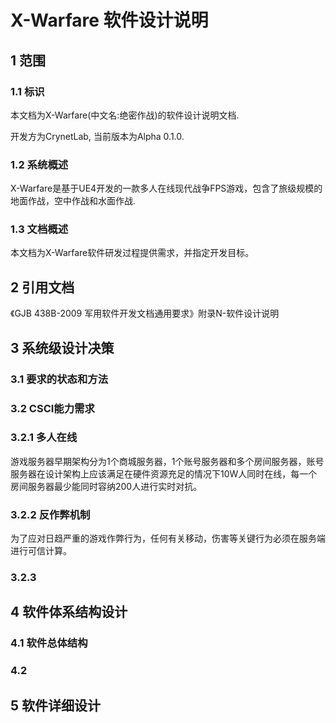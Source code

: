 # X-Warfare 软件设计说明
## 1 范围
### 1.1 标识
本文档为X-Warfare(中文名:绝密作战)的软件设计说明文档.

开发方为CrynetLab, 当前版本为Alpha 0.1.0.

### 1.2 系统概述
X-Warfare是基于UE4开发的一款多人在线现代战争FPS游戏，包含了旅级规模的地面作战，空中作战和水面作战.

### 1.3 文档概述
本文档为X-Warfare软件研发过程提供需求，并指定开发目标。

## 2 引用文档
《GJB 438B-2009 军用软件开发文档通用要求》附录N-软件设计说明

## 3 系统级设计决策
### 3.1 要求的状态和方法

### 3.2 CSCI能力需求

### 3.2.1 多人在线
游戏服务器早期架构分为1个商城服务器，1个账号服务器和多个房间服务器，账号服务器在设计架构上应该满足在硬件资源充足的情况下10W人同时在线，每一个房间服务器最少能同时容纳200人进行实时对抗。
### 3.2.2 反作弊机制
为了应对日趋严重的游戏作弊行为，任何有关移动，伤害等关键行为必须在服务端进行可信计算。
### 3.2.3 
## 4 软件体系结构设计
### 4.1 软件总体结构
### 4.2 
## 5 软件详细设计